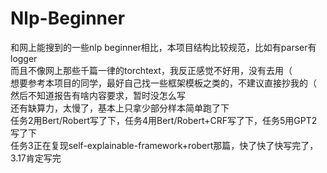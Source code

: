 # Nlp-Beginner
和网上能搜到的一些nlp beginner相比，本项目结构比较规范，比如有parser有logger  
而且不像网上那些千篇一律的torchtext，我反正感觉不好用，没有去用（  
想要参考本项目的同学，最好自己找一些框架模板之类的，不建议直接抄我的（  
然后不知道报告有啥内容要求，暂时没怎么写  
还有缺算力，太慢了，基本上只拿少部分样本简单跑了下  
任务2用Bert/Robert写了下，任务4用Bert/Robert+CRF写了下，任务5用GPT2写了下  
任务3正在复现self-explainable-framework+robert那篇，快了快了快写完了，3.17肯定写完    
